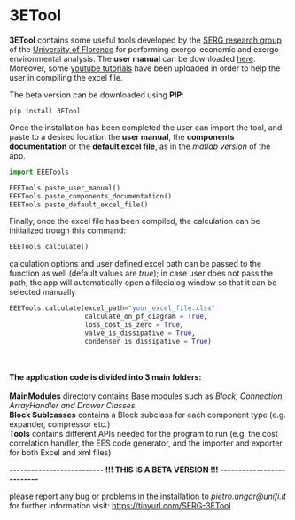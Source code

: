 # 3ETool

__3ETool__ contains some useful tools developed by the [SERG research group](https://www.dief.unifi.it/vp-177-serg-group-english-version.html) 
of the [University of Florence](https://www.unifi.it/changelang-eng.html) for performing exergo-economic and exergo environmental analysis. The __user manual__ can be downloaded [here](https://firebasestorage.googleapis.com/v0/b/etapp-serggroup.appspot.com/o/3ETool_res%2FOther%2FUser%20Guide-eng.pdf?alt=media&token=db51ff1e-4c63-48b9-8b42-322a2eee44da). Moreover, some [youtube tutorials](https://www.youtube.com/playlist?list=PLj6A7PjCJLfa9xNOFwRc3D_XroWhKlptj) have been uploaded in order to help the user in compiling the excel file.

The beta version can be downloaded using __PIP__:

```
pip install 3ETool
```
Once the installation has been completed the user can import the tool, and paste to a desired location the __user manual__, the __components documentation__ or the __default excel file__, as in the _matlab version_ of the app.
```python
import EEETools

EEETools.paste_user_manual()
EEETools.paste_components_documentation()
EEETools.paste_default_excel_file()
```
Finally, once the excel file has been compiled, the calculation can be initialized trough this command:
```python
EEETools.calculate()
```
calculation options and user defined excel path can be passed to the function as well (default values are _true_); in case user does not pass the path, the app will automatically open a filedialog window so that it can be selected manually
```python
EEETools.calculate(excel_path="your_excel_file.xlsx"
                   calculate_on_pf_diagram = True, 
                   loss_cost_is_zero = True, 
                   valve_is_dissipative = True, 
                   condenser_is_dissipative = True)
```

<br/><br/>
__The application code is divided into 3 main folders:__<br/><br/>
__MainModules__ directory contains Base modules such as _Block, Connection, ArrayHandler and Drawer Classes._<br/>
__Block Sublcasses__ contains a Block subclass for each component type (e.g. expander, compressor etc.)<br/>
__Tools__ contains different APIs needed for the program to run (e.g. the cost correlation handler, 
the EES code generator, and the importer and exporter for both Excel and xml files)

__-------------------------- !!! THIS IS A BETA VERSION !!! --------------------------__ 

please report any bug or problems in the installation to _pietro.ungar@unifi.it_<br/>
for further information visit: https://tinyurl.com/SERG-3ETool
